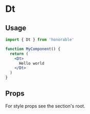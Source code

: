 # Dt

## Usage

```jsx
import { Dt } from 'honorable'

function MyComponent() {
  return (
    <Dt>
      Hello world
    </Dt>
  )
}
```

## Props

For style props see the section's root.
